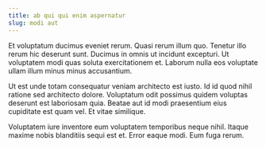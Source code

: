 ```yaml
---
title: ab qui qui enim aspernatur
slug: modi aut
---
```


Et voluptatum ducimus eveniet rerum. Quasi rerum illum quo. Tenetur illo rerum hic deserunt sunt. Ducimus in omnis ut incidunt excepturi. Ut voluptatem modi quas soluta exercitationem et. Laborum nulla eos voluptate ullam illum minus minus accusantium.

Ut est unde totam consequatur veniam architecto est iusto. Id id quod nihil ratione sed architecto dolore. Voluptatum odit possimus quidem voluptas deserunt est laboriosam quia. Beatae aut id modi praesentium eius cupiditate est quam vel. Et vitae similique.

Voluptatem iure inventore eum voluptatem temporibus neque nihil. Itaque maxime nobis blanditiis sequi est et. Error eaque modi. Eum fuga rerum.
